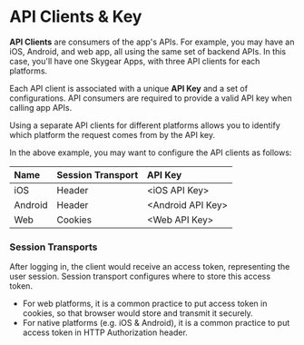 # API Clients & Key

**API Clients** are consumers of the app's APIs. For example, you may have an iOS, Android, and web app, all using the same set of backend APIs. In this case, you'll have one Skygear Apps, with three API clients for each platforms.

Each API client is associated with a unique **API Key** and a set of configurations. API consumers are required to provide a valid API key when calling app APIs. 

Using a separate API clients for different platforms allows you to identify which platform the request comes from by the API key.

In the above example, you may want to configure the API clients as follows:

| Name | Session Transport | API Key |
| :--- | :--- | :--- |
| iOS | Header | &lt;iOS API Key&gt; |
| Android | Header | &lt;Android API Key&gt; |
| Web | Cookies | &lt;Web API Key&gt; |

### Session Transports

After logging in, the client would receive an access token, representing the user session. Session transport configures where to store this access token.

* For web platforms, it is a common practice to put access token in cookies, so that browser would store and transmit it securely.
* For native platforms \(e.g. iOS & Android\), it is a common practice to put access token in HTTP Authorization header.

